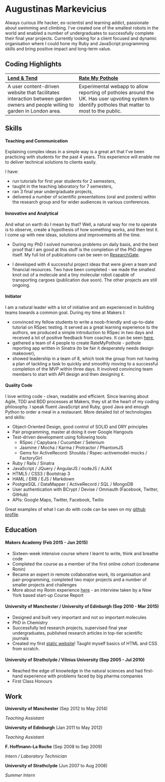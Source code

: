 # Augustinas Markevicius

Always curious life hacker, ex-scientist and learning addict, passionate about swimming and climbing. I've created one of the smallest robots in the world and enabled a number of undergraduates to successfully complete their final year projects. Currently looking for a client focused and dynamic organisation where I could hone my Ruby and JavaScript programming skills and bring positive impact and long-term value.

## Coding Highlights

| [Lend & Tend](https://github.com/augustinas/lend_and_tend) | [Rate My Pothole](https://github.com/augustinas/rate-my-pothole) |
|:-----------------------------------------------------------|:----------------------------------------------------------------------|
| A user content-driven website that facilitates interaction between garden owners and people willing to garden in London area. | Experimental webapp to allow reporting of potholes around the UK. Has user upvoting system to identify potholes that matter to most to the public. |

## Skills

#### Teaching and Communication

Explaining complex ideas in a simple way is a great art that I've been practicing with students for the past 4 years. This experience will enable me to deliver technical solutions to clients easily.

I have:
- run tutorials for first year students for 2 semesters,
- taught in the teaching laboratory for 7 semesters,
- ran 3 final year undergraduate projects,
- delivered a number of scientific presentations (oral and posters) within the research group and for wider audiences in various conferences.

#### Innovative and Analytical

And what on earth do I mean by that? Well, a natural way for me to operate is to observe, create a hypothesis of how something works, and then test it. I come up with new ideas, solutions and improvements all the time.

- During my PhD I solved numerous problems on daily basis, and the best proof that I am good at this stuff is the completion of the PhD degree itself. My full list of publications can be seen on [ResearchGate](http://www.researchgate.net/profile/Augustinas_Markevicius).

- I developed with 4 successful project ideas that were given a team and financial resources. Two have been completed - we made the smallest knot out of a molecule and a tiny molecular robot capable of transporting cargoes (publication due soon). The other projects are still ongoing.

#### Initiator

I am a natural leader with a lot of initiative and am experienced in building teams towards a common goal. During my time at Makers I:

- convinced my fellow students to write a noob-friendly and up-to-date tutorial on RSpec testing. It served as a great learning experience to the authors, we produced a simple introduction to RSpec in two days and received a lot of positive feedback from coaches. It can be seen [here](https://github.com/augustinas/from-zero-to-hero-with-RSpec),
- gathered a team of 4 people to create RateMyPothole - pothole reporting app written in Sinatra (to be fair it desperately needs design makeover),
- showed leadership in a team of 8, which took the group from not having a plan of tackling a task to quickly and smoothly moving to a successful completion of the MVP within three days. It involved convincing team members to start with API design and then designing it.

#### Quality Code

I love writing code - clean, readable and efficient. Since learning about Agile, TDD and BDD processes at Makers, they sit at the heart of my coding philosophy. I speak fluent JavaScript and Ruby, good Java and enough Python to order a meal in a restaurant. More detailed list of technologies and skills:

- Object-Oriented Design, good control of SOLID and DRY principles
- Pair programming, master at doing it over Google Hangouts
- Test-driven development using following tools:
  - RSpec / Capybara / Cucumber / Selenium
  - Jasmine / Mocha / Karma / Protractor / PhantomJS
  - Gems for ActiveRecord: Shoulda / Rspec-activemodel-mocks / FactoryGirl
- Ruby / Rails / Sinatra
- JavaScript / JQuery / AngularJS / nodeJS / AJAX
- HTML5 / CSS3 / Bootstrap 3
- HAML / ERB / EJS / Markdown
- PostgreSQL / DataMapper / ActiveRecord / SQL / MongoDB
- User authentication with BCrypt / Devise / Omniauth (Facebook, Twitter, GitHub)
- APIs: Google Maps, Twitter, Facebook, Twilio

Great examples of what I can do with code can be seen on my [github profile](https://github.com/augustinas).

## Education

#### Makers Academy (Feb 2015 - Jun 2015)

- Sixteen-week intensive course where I learnt to write, think and breathe code
- Completed the course as a member of the first online cohort (codename Ronin)
- Became an expert in remote collaborative work, its organisation and pair-programming, completed two major projects and a number of smaller projects and challenges
- More about my Ronin experience [here](https://www.coursereport.com/schools/makers-academy#/news/student-spotlight-augustinas-makers-academy-ronin) - an interview taken by a New York based start-up Course Report

#### University of Manchester / University of Edinburgh (Sep 2010 - Mar 2015)

- Designed and built very important and not so important molecules
- PhD in Chemistry
- Successfully led research projects, supervised final year undergraduates, published research articles in top-tier scientific journals
- Created my first [static website](http://catenane.net/)! Taught myself basics of HTML and CSS from scratch.

#### University of Strathclyde / Vilnius University (Sep 2005 - Jul 2010)

- Reached the edge of knowledge in the natural sciences and had first-hand experience with problems faced by big pharma companies
- First Class Honours

## Work

__University of Manchester__ (Sep 2012 to May 2014)

_Teaching Assistant_

__University of Edinburgh__ (Jan 2011 to May 2012)

_Teaching Assistant_

__F. Hoffmann-La Roche__ (Sep 2008 to Sep 2009)

_Intern / Laboratory Technician_

__University of Strathclyde__ (Jun 2007 to Aug 2008)

_Summer Intern_

